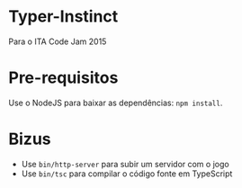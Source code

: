 # Typer-Instinct
Para o ITA Code Jam 2015

# Pre-requisitos
Use o NodeJS para baixar as dependências: `npm install`.

# Bizus
- Use `bin/http-server` para subir um servidor com o jogo
- Use `bin/tsc` para compilar o código fonte em TypeScript
